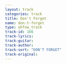```yaml
---
layout: track
categories: track
title: Don't Forget
name: don-t-forget
type: ahfow_track
track-id: 166
track-lyrics: 
track-guitar: 
track-author: 
track-sort: "DON'T FORGET"
track-original: 
---
```

